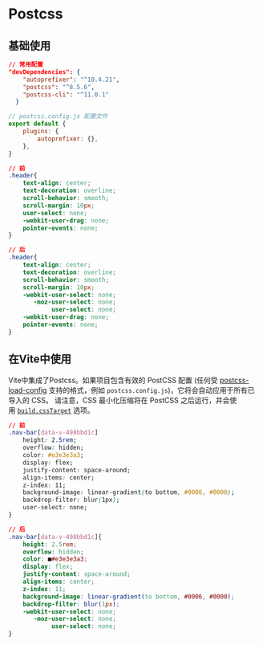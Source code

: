 # Postcss
## 基础使用
```json
// 常用配置
"devDependencies": {
    "autoprefixer": "^10.4.21",
    "postcss": "^8.5.6",
    "postcss-cli": "^11.0.1"
  }
```

```js
// postcss.config.js 配置文件
export default {
    plugins: {
        autoprefixer: {},
    },
}
```

```css
// 前
.header{
    text-align: center;
    text-decoration: overline;
    scroll-behavior: smooth;
    scroll-margin: 10px;
    user-select: none;
    -webkit-user-drag: none;
    pointer-events: none;
}

// 后
.header{
    text-align: center;
    text-decoration: overline;
    scroll-behavior: smooth;
    scroll-margin: 10px;
    -webkit-user-select: none;
       -moz-user-select: none;
            user-select: none;
    -webkit-user-drag: none;
    pointer-events: none;
}
```

## 在Vite中使用
Vite中集成了Postcss。如果项目包含有效的 PostCSS 配置 (任何受 [postcss-load-config](https://github.com/postcss/postcss-load-config) 支持的格式，例如 `postcss.config.js`)，它将会自动应用于所有已导入的 CSS。
请注意，CSS 最小化压缩将在 PostCSS 之后运行，并会使用 [`build.cssTarget`](https://cn.vitejs.dev/config/build-options.html#build-csstarget) 选项。

```css
// 前
.nav-bar[data-v-498bbd1c]
	height: 2.5rem;
	overflow: hidden;
	color: #e3e3e3a3;
	display: flex;
	justify-content: space-around;
	align-items: center;
	z-index: 11;
	background-image: linear-gradient(to bottom, #0006, #0000);
	backdrop-filter: blur(1px);
	user-select: none;
}

// 后
.nav-bar[data-v-498bbd1c]{
	height: 2.5rem;
	overflow: hidden;
	color: ■#e3e3e3a3;
	display: flex;
	justify-content: space-around;
	align-items: center;
	z-index: 11;
	background-image: linear-gradient(to bottom, #0006, #0000);
	backdrop-filter: blur(1px);
	-webkit-user-select: none;
	   -moz-user-select: none;
			user-select: none;
}
```